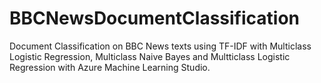 # BBCNewsDocumentClassification
Document Classification on BBC News texts using TF-IDF with Multiclass Logistic Regression, Multiclass Naive Bayes and Multticlass Logistic Regression with Azure Machine Learning Studio.

